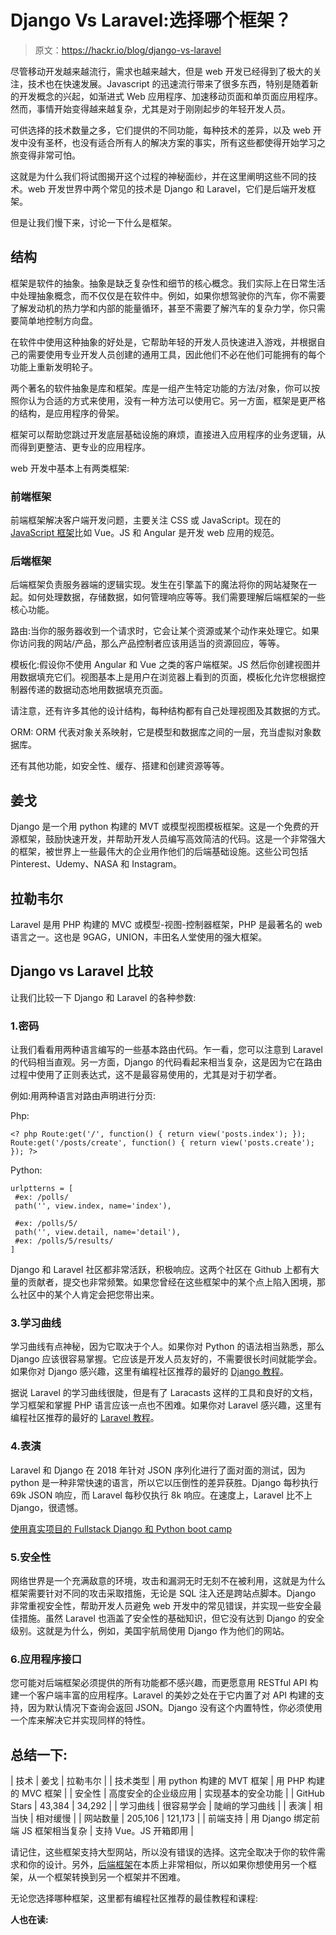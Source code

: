 # Django Vs Laravel:选择哪个框架？

> 原文：<https://hackr.io/blog/django-vs-laravel>

尽管移动开发越来越流行，需求也越来越大，但是 web 开发已经得到了极大的关注，技术也在快速发展。Javascript 的迅速流行带来了很多东西，特别是随着新的开发概念的兴起，如渐进式 Web 应用程序、加速移动页面和单页面应用程序。然而，事情开始变得越来越复杂，尤其是对于刚刚起步的年轻开发人员。

可供选择的技术数量之多，它们提供的不同功能，每种技术的差异，以及 web 开发中没有圣杯，也没有适合所有人的解决方案的事实，所有这些都使得开始学习之旅变得非常可怕。

这就是为什么我们将试图揭开这个过程的神秘面纱，并在这里阐明这些不同的技术。web 开发世界中两个常见的技术是 Django 和 Laravel，它们是后端开发框架。

但是让我们慢下来，讨论一下什么是框架。

## 结构

框架是软件的抽象。抽象是缺乏复杂性和细节的核心概念。我们实际上在日常生活中处理抽象概念，而不仅仅是在软件中。例如，如果你想驾驶你的汽车，你不需要了解发动机的热力学和内部的能量循环，甚至不需要了解汽车的复杂力学，你只需要简单地控制方向盘。

在软件中使用这种抽象的好处是，它帮助年轻的开发人员快速进入游戏，并根据自己的需要使用专业开发人员创建的通用工具，因此他们不必在他们可能拥有的每个功能上重新发明轮子。

两个著名的软件抽象是库和框架。库是一组产生特定功能的方法/对象，你可以按照你认为合适的方式来使用，没有一种方法可以使用它。另一方面，框架是更严格的结构，是应用程序的骨架。

框架可以帮助您跳过开发底层基础设施的麻烦，直接进入应用程序的业务逻辑，从而得到更整洁、更专业的应用程序。

web 开发中基本上有两类框架:

### 前端框架

前端框架解决客户端开发问题，主要关注 CSS 或 JavaScript。现在的 [JavaScript 框架](https://hackr.io/blog/best-javascript-frameworks)比如 Vue。JS 和 Angular 是开发 web 应用的规范。

### 后端框架

后端框架负责服务器端的逻辑实现。发生在引擎盖下的魔法将你的网站凝聚在一起。如何处理数据，存储数据，如何管理响应等等。我们需要理解后端框架的一些核心功能。

路由:当你的服务器收到一个请求时，它会让某个资源或某个动作来处理它。如果你访问我的网站/产品，那么产品控制者应该用适当的资源回应，等等。

模板化:假设你不使用 Angular 和 Vue 之类的客户端框架。JS 然后你创建视图并用数据填充它们。视图基本上是用户在浏览器上看到的页面，模板化允许您根据控制器传递的数据动态地用数据填充页面。

请注意，还有许多其他的设计结构，每种结构都有自己处理视图及其数据的方式。

ORM: ORM 代表对象关系映射，它是模型和数据库之间的一层，充当虚拟对象数据库。

还有其他功能，如安全性、缓存、搭建和创建资源等等。

## 姜戈

Django 是一个用 python 构建的 MVT 或模型视图模板框架。这是一个免费的开源框架，鼓励快速开发，并帮助开发人员编写高效简洁的代码。这是一个非常强大的框架，被世界上一些最伟大的企业用作他们的后端基础设施。这些公司包括 Pinterest、Udemy、NASA 和 Instagram。

## 拉勒韦尔

Laravel 是用 PHP 构建的 MVC 或模型-视图-控制器框架，PHP 是最著名的 web 语言之一。这也是 9GAG，UNION，丰田名人堂使用的强大框架。

## Django vs Laravel 比较

让我们比较一下 Django 和 Laravel 的各种参数:

### 1.密码

让我们看看用两种语言编写的一些基本路由代码。乍一看，您可以注意到 Laravel 的代码相当直观。另一方面，Django 的代码看起来相当复杂，这是因为它在路由过程中使用了正则表达式，这不是最容易使用的，尤其是对于初学者。

例如:用两种语言对路由声明进行分页:

Php:

```
<? php Route:get('/', function() { return view('posts.index'); }); Route:get('/posts/create', function() { return view('posts.create'); }); ?>

```

Python:

```
urlptterns = [
 #ex: /polls/
 path('', view.index, name='index'),

 #ex: /polls/5/
 path('', view.detail, name='detail'),
 #ex: /polls/5/results/
]

```

Django 和 Laravel 社区都非常活跃，积极响应。这两个社区在 Github 上都有大量的贡献者，提交也非常频繁。如果您曾经在这些框架中的某个点上陷入困境，那么社区中的某个人肯定会把您带出来。

### 3.学习曲线

学习曲线有点神秘，因为它取决于个人。如果你对 Python 的语法相当熟悉，那么 Django 应该很容易掌握。它应该是开发人员友好的，不需要很长时间就能学会。如果你对 Django 感兴趣，这里有编程社区推荐的最好的 [Django 教程](https://hackr.io/tutorials/learn-django?ref=blog)。

据说 Laravel 的学习曲线很陡，但是有了 Laracasts 这样的工具和良好的文档，学习框架和掌握 PHP 语言应该一点也不困难。如果你对 Laravel 感兴趣，这里有编程社区推荐的最好的 [Laravel 教程](https://hackr.io/tutorials/learn-laravel?ref=blog)。

### 4.表演

Laravel 和 Django 在 2018 年针对 JSON 序列化进行了面对面的测试，因为 python 是一种非常快速的语言，所以它以压倒性的差异获胜。Django 每秒执行 69k JSON 响应，而 Laravel 每秒仅执行 8k 响应。在速度上，Laravel 比不上 Django，很遗憾。

[使用真实项目的 Fullstack Django 和 Python boot camp](https://click.linksynergy.com/link?id=jU79Zysihs4&offerid=1045023.2409312&type=2&murl=https%3A%2F%2Fwww.udemy.com%2Fcourse%2Ffullstack-django-and-python-bootcamp-with-real-life-projects%2F)

### 5.安全性

网络世界是一个充满敌意的环境，攻击和漏洞无时无刻不在被利用，这就是为什么框架需要针对不同的攻击采取措施，无论是 SQL 注入还是跨站点脚本。Django 非常重视安全性，帮助开发人员避免 web 开发中的常见错误，并实现一些安全最佳措施。虽然 Laravel 也涵盖了安全性的基础知识，但它没有达到 Django 的安全级别。这就是为什么，例如，美国宇航局使用 Django 作为他们的网站。

### 6.应用程序接口

您可能对后端框架必须提供的所有功能都不感兴趣，而更愿意用 RESTful API 构建一个客户端丰富的应用程序。Laravel 的美妙之处在于它内置了对 API 构建的支持，因为默认情况下查询会返回 JSON。Django 没有这个内置特性，你必须使用一个库来解决它并实现同样的特性。

## 总结一下:

| 技术 | 姜戈 | 拉勒韦尔 |
| 技术类型 | 用 python 构建的 MVT 框架 | 用 PHP 构建的 MVC 框架 |
| 安全性 | 高度安全的企业级应用 | 实现基本的安全功能 |
| GitHub Stars | 43,384 | 34,292 |
| 学习曲线 | 很容易学会 | 陡峭的学习曲线 |
| 表演 | 相当快 | 相对缓慢 |
| 网站数量 | 205,106 | 121,173 |
| 前端支持 | 用 Django 绑定前端 JS 框架相当复杂 | 支持 Vue。JS 开箱即用 |

请记住，这些框架支持大型网站，所以没有错误的选择。这完全取决于你的软件需求和你的设计。另外，[后端框架](https://hackr.io/blog/web-development-frameworks)在本质上非常相似，所以如果你想使用另一个框架，从一个框架转换到另一个框架并不困难。

无论您选择哪种框架，这里都有编程社区推荐的最佳教程和课程:

**人也在读:**